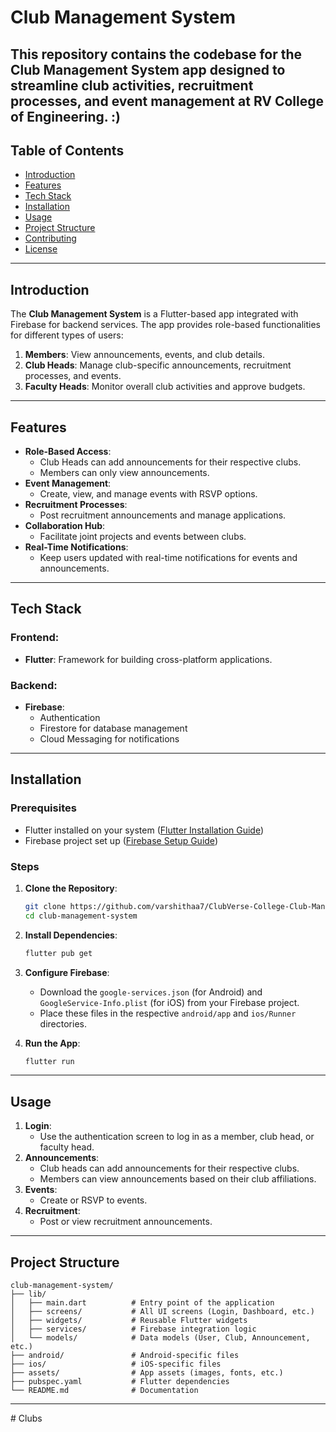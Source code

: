 # Club Management System

This repository contains the codebase for the **Club Management System** app designed to streamline club activities, recruitment processes, and event management at RV College of Engineering.
:)
----

## Table of Contents
- [Introduction](#introduction)
- [Features](#features)
- [Tech Stack](#tech-stack)
- [Installation](#installation)
- [Usage](#usage)
- [Project Structure](#project-structure)
- [Contributing](#contributing)
- [License](#license)

---

## Introduction
The **Club Management System** is a Flutter-based app integrated with Firebase for backend services. The app provides role-based functionalities for different types of users:

1. **Members**: View announcements, events, and club details.
2. **Club Heads**: Manage club-specific announcements, recruitment processes, and events.
3. **Faculty Heads**: Monitor overall club activities and approve budgets.

---

## Features
- **Role-Based Access**:
  - Club Heads can add announcements for their respective clubs.
  - Members can only view announcements.
- **Event Management**:
  - Create, view, and manage events with RSVP options.
- **Recruitment Processes**:
  - Post recruitment announcements and manage applications.
- **Collaboration Hub**:
  - Facilitate joint projects and events between clubs.
- **Real-Time Notifications**:
  - Keep users updated with real-time notifications for events and announcements.

---

## Tech Stack
### **Frontend**:
- **Flutter**: Framework for building cross-platform applications.

### **Backend**:
- **Firebase**:
  - Authentication
  - Firestore for database management
  - Cloud Messaging for notifications

---

## Installation

### Prerequisites
- Flutter installed on your system ([Flutter Installation Guide](https://flutter.dev/docs/get-started/install))
- Firebase project set up ([Firebase Setup Guide](https://firebase.google.com/docs/flutter/setup))

### Steps
1. **Clone the Repository**:
   ```bash
   git clone https://github.com/varshithaa7/ClubVerse-College-Club-Management-app.git
   cd club-management-system
   ```

2. **Install Dependencies**:
   ```bash
   flutter pub get
   ```

3. **Configure Firebase**:
   - Download the `google-services.json` (for Android) and `GoogleService-Info.plist` (for iOS) from your Firebase project.
   - Place these files in the respective `android/app` and `ios/Runner` directories.

4. **Run the App**:
   ```bash
   flutter run
   ```

---

## Usage
1. **Login**:
   - Use the authentication screen to log in as a member, club head, or faculty head.
2. **Announcements**:
   - Club heads can add announcements for their respective clubs.
   - Members can view announcements based on their club affiliations.
3. **Events**:
   - Create or RSVP to events.
4. **Recruitment**:
   - Post or view recruitment announcements.

---

## Project Structure
```
club-management-system/
├── lib/
│   ├── main.dart          # Entry point of the application
│   ├── screens/           # All UI screens (Login, Dashboard, etc.)
│   ├── widgets/           # Reusable Flutter widgets
│   ├── services/          # Firebase integration logic
│   └── models/            # Data models (User, Club, Announcement, etc.)
├── android/               # Android-specific files
├── ios/                   # iOS-specific files
├── assets/                # App assets (images, fonts, etc.)
├── pubspec.yaml           # Flutter dependencies
└── README.md              # Documentation
```

---





#   C l u b s  
 